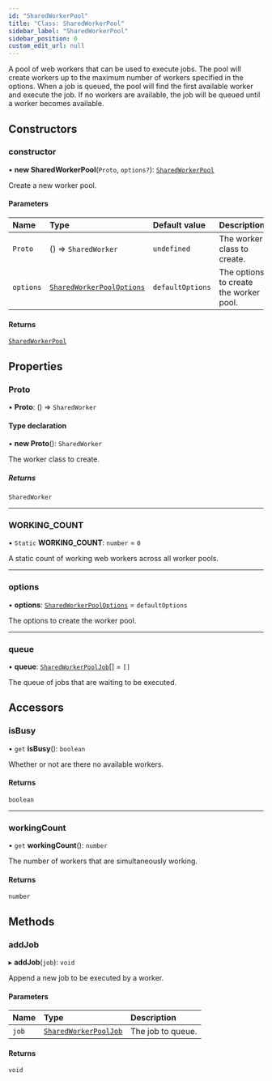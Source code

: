 ```yaml
---
id: "SharedWorkerPool"
title: "Class: SharedWorkerPool"
sidebar_label: "SharedWorkerPool"
sidebar_position: 0
custom_edit_url: null
---
```


A pool of web workers that can be used to execute jobs. The pool will create
workers up to the maximum number of workers specified in the options.
When a job is queued, the pool will find the first available worker and
execute the job. If no workers are available, the job will be queued until
a worker becomes available.

## Constructors

### constructor

• **new SharedWorkerPool**(`Proto`, `options?`): [`SharedWorkerPool`](SharedWorkerPool.md)

Create a new worker pool.

#### Parameters

| Name | Type | Default value | Description |
| :------ | :------ | :------ | :------ |
| `Proto` | () => `SharedWorker` | `undefined` | The worker class to create. |
| `options` | [`SharedWorkerPoolOptions`](../modules.md#sharedworkerpooloptions-8) | `defaultOptions` | The options to create the worker pool. |

#### Returns

[`SharedWorkerPool`](SharedWorkerPool.md)

## Properties

### Proto

• **Proto**: () => `SharedWorker`

#### Type declaration

• **new Proto**(): `SharedWorker`

The worker class to create.

##### Returns

`SharedWorker`

___

### WORKING\_COUNT

▪ `Static` **WORKING\_COUNT**: `number` = `0`

A static count of working web workers across all worker pools.

___

### options

• **options**: [`SharedWorkerPoolOptions`](../modules.md#sharedworkerpooloptions-8) = `defaultOptions`

The options to create the worker pool.

___

### queue

• **queue**: [`SharedWorkerPoolJob`](../modules.md#sharedworkerpooljob-8)[] = `[]`

The queue of jobs that are waiting to be executed.

## Accessors

### isBusy

• `get` **isBusy**(): `boolean`

Whether or not are there no available workers.

#### Returns

`boolean`

___

### workingCount

• `get` **workingCount**(): `number`

The number of workers that are simultaneously working.

#### Returns

`number`

## Methods

### addJob

▸ **addJob**(`job`): `void`

Append a new job to be executed by a worker.

#### Parameters

| Name | Type | Description |
| :------ | :------ | :------ |
| `job` | [`SharedWorkerPoolJob`](../modules.md#sharedworkerpooljob-8) | The job to queue. |

#### Returns

`void`
